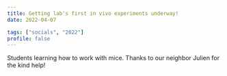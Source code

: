 ```yaml
---
title: Getting lab's first in vivo experiments underway!
date: 2022-04-07

tags: ["socials", "2022"]
profile: false
---
```


Students learning how to work with mice. Thanks to our neighbor Julien for the kind help!

<!--more-->

